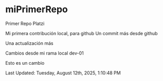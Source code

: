 # miPrimerRepo
Primer Repo Platzi

Mi primera contribución local, para github
Un commit más desde github


Una actualización más

Cambios desde mi rama local dev-01

Esto es un cambio

<!--RECENT_ACTIVITY:start-->
<!--RECENT_ACTIVITY:end-->

<!--RECENT_ACTIVITY:last_update-->
Last Updated: Tuesday, August 12th, 2025, 1:10:48 PM
<!--RECENT_ACTIVITY:last_update_end-->
